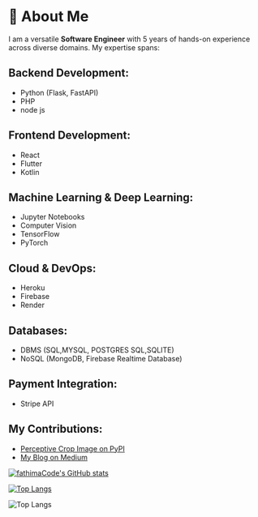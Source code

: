 # 👋 About Me

I am a versatile **Software Engineer** with 5 years of hands-on experience across diverse domains. My expertise spans:

## **Backend Development:**
- Python (Flask, FastAPI)
- PHP
- node js


## **Frontend Development:**
- React
- Flutter
- Kotlin

## **Machine Learning & Deep Learning:**
- Jupyter Notebooks
- Computer Vision 
- TensorFlow
- PyTorch

## **Cloud & DevOps:**
- Heroku
- Firebase
- Render
  
## **Databases:**
- DBMS (SQL,MYSQL, POSTGRES SQL,SQLITE)
- NoSQL (MongoDB, Firebase Realtime Database)

## **Payment Integration:**
- Stripe API


## **My Contributions:**
- [Perceptive Crop Image on PyPI](https://pypi.org/project/perceptive-crop-image/2.0.0/)
- [My Blog on Medium](https://medium.com/@fathima.offical.msg/)

[![fathimaCode's GitHub stats](https://github-readme-stats.vercel.app/api?username=fathimaCode)](https://github.com/fathimaCode/github-readme-stats)

[![Top Langs](https://github-readme-stats.vercel.app/api/top-langs/?username=fathimaCode&layout=donut)](https://github.com/fathimaCode/github-readme-stats)

![Top Langs](https://github-readme-stats.vercel.app/api/top-langs/?username=fathimaCode&layout=compact)
